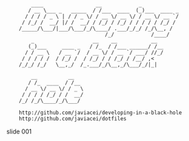             ____                 __            _
           / __ \___ _   _____  / /___  ____  (_)___  ____ _
          / / / / _ \ | / / _ \/ / __ \/ __ \/ / __ \/ __ `/
         / /_/ /  __/ |/ /  __/ / /_/ / /_/ / / / / / /_/ /
        /_____/\___/|___/\___/_/\____/ .___/_/_/ /_/\__, /
                                    /_/            /____/
            _                   __    __           __
           (_)___     ____ _   / /_  / /___ ______/ /__
          / / __ \   / __ `/  / __ \/ / __ `/ ___/ //_/
         / / / / /  / /_/ /  / /_/ / / /_/ / /__/ ,<
        /_/_/ /_/   \__,_/  /_.___/_/\__,_/\___/_/|_|

            __          __
           / /_  ____  / /__
          / __ \/ __ \/ / _ \
         / / / / /_/ / /  __/
        /_/ /_/\____/_/\___/

        http://github.com/javiacei/developing-in-a-black-hole
        http://github.com/javiacei/dotfiles

















































































slide 001
